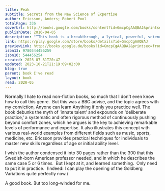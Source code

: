 ```yaml
---
title: Peak
subtitle: Secrets from the New Science of Expertise
author: Ericsson, Anders; Robert Pool
totalPage: 336
coverUrl: http://books.google.com/books/content?id=GmcpCgAAQBAJ&printsec=frontcover&img=1&zoom=1&edge=curl&source=gbs_api
publishDate: 2016-04-05
description: "“This book is a breakthrough, a lyrical, powerful, science-based narrative that actually shows us how to get better (much better) at the things we care about.”—Seth Godin, author of Linchpin “Anyone who wants to get better at anything should read [Peak]. Rest assured that the book is not mere theory. Ericsson’s research focuses on the real world, and he explains in detail, with examples, how all of us can apply the principles of great performance in our work or in any other part of our lives.”—Fortune Anders Ericsson has made a career studying chess champions, violin virtuosos, star athletes, and memory mavens. Peak distills three decades of myth-shattering research into a powerful learning strategy that is fundamentally different from the way people traditionally think about acquiring new abilities. Whether you want to stand out at work, improve your athletic or musical performance, or help your child achieve academic goals, Ericsson’s revolutionary methods will show you how to improve at almost any skill that matters to you. “The science of excellence can be divided into two eras: before Ericsson and after Ericsson. His groundbreaking work, captured in this brilliantly useful book, provides us with a blueprint for achieving the most important and life-changing work possible: to become a little bit better each day.”—Dan Coyle, author of The Talent Code “Ericsson’s research has revolutionized how we think about human achievement. If everyone would take the lessons of this book to heart, it could truly change the world.”—Joshua Foer, author of Moonwalking with Einstein"
link: https://play.google.com/store/books/details?id=GmcpCgAAQBAJ
previewLink: http://books.google.de/books?id=GmcpCgAAQBAJ&printsec=frontcover&dq=Anders+Ericsson,+Peak&hl=&as_pt=BOOKS&cd=1&source=gbs_api
isbn13: 9780544456259
isbn10: 544456254
created: 2023-07-31T20:47
updated: 2023-10-21T21:19:09+02:00
blog: true
parent: book I've read
layout: book
read: 2020-05
---
```


Normally I hate to read non-fiction books, so much that I don't even know how to call this genre.  But this was a BBC advise, and the topic agrees with my conviction, Anyone can learn Anything if only you practice well. The book debunks the myth of 'innate talent' and expounds on 'deliberate practice,' a systematic and often rigorous method of continuously pushing beyond comfort zones, which he argues is the key to achieving remarkable levels of performance and expertise. It also illustrates this concept with various real-world examples from different fields such as music, sports, medicine, etc. Ericsson provides practical techniques for individuals to master new skills regardless of age or initial ability level. 

I wish the author condensed it into 30 pages rather than the 300 that this Swedish-born American professor needed, and in which he describes the same case 5 or 6 times.  But I kept at it, and learned something.  Only need to put it in practice.  (Indeed: I can play the opening of the Goldberg Variations quite perfectly now.)

A good book.  But too long-winded for me.  